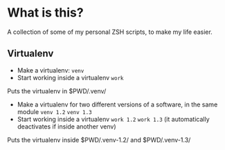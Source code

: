 What is this?
=============

A collection of some of my personal ZSH scripts, to make my life easier.


Virtualenv
----------

- Make a virtualenv:
    ```venv```
- Start working inside a virtualenv
    ```work```

Puts the virtualenv in $PWD/.venv/

- Make a virtualenv for two different versions of a software, in the same module
    ```venv 1.2```
    ```venv 1.3```
- Start working inside a virtualenv
    ```work 1.2```
    ```work 1.3``` (it automatically deactivates if inside another venv)

Puts the virtualenv inside $PWD/.venv-1.2/ and $PWD/.venv-1.3/
